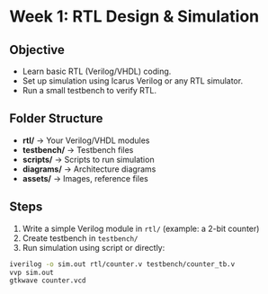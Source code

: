 # Week 1: RTL Design & Simulation

## Objective
- Learn basic RTL (Verilog/VHDL) coding.
- Set up simulation using Icarus Verilog or any RTL simulator.
- Run a small testbench to verify RTL.

## Folder Structure
- **rtl/** → Your Verilog/VHDL modules
- **testbench/** → Testbench files
- **scripts/** → Scripts to run simulation
- **diagrams/** → Architecture diagrams
- **assets/** → Images, reference files

## Steps
1. Write a simple Verilog module in `rtl/` (example: a 2-bit counter)
2. Create testbench in `testbench/`
3. Run simulation using script or directly:

```bash
iverilog -o sim.out rtl/counter.v testbench/counter_tb.v
vvp sim.out
gtkwave counter.vcd
